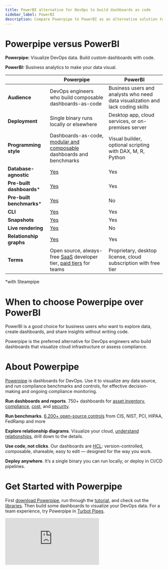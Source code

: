 ```yaml
---
title: PowerBI alternative for DevOps to build dashboards as code
sidebar_label: PowerBI
description: Compare Powerpipe to PowerBI as an alternative solution to visualize cloud configurations, assess security posture, and build custom dashboards with code.
---
```


# Powerpipe versus PowerBI


**Powerpipe:** Visualize DevOps data. Build custom dashboards with code.


**PowerBI:** Business analytics to make your data visual.



 | | **Powerpipe** | **PowerBI** | 
| --- | --- | --- |
| **Audience** | DevOps engineers who build composable dashboards-as-code | Business users and analysts who need data visualization and lack coding skills |
| **Deployment** | Single binary runs locally or elsewhere | Desktop app, cloud services, or on-premises server |
| **Programming style** | Dashboards-as-code, <a href="https://steampipe.io/blog/remixing-dashboards" target="_blank">modular and composable</a> dashboards and benchmarks | Visual builder, optional scripting with DAX, M, R, Python |
| **Database-agnostic** | <a href="https://powerpipe.io/docs/run#selecting-a-database" target="_blank">Yes</a> | Yes |
| **Pre-built dashboards*** | <a href="https://hub.powerpipe.io" target="_blank">Yes</a> | Yes |
| **Pre-built benchmarks*** | <a href="https://hub.powerpipe.io" target="_blank">Yes</a> | No |
| **CLI** | <a href="https://powerpipe.io/docs/reference/cli" target="_blank">Yes</a> | Yes |
| **Snapshots** | <a href="https://powerpipe.io/docs/run/snapshots/interactive-snapshots" target="_blank">Yes</a> | Yes |
| **Live rendering** | <a href="https://steampipe.io/blog/dashboards-as-code#dashboards-as-code" target="_blank">Yes</a> | No |
| **Relationship graphs** | <a href="https://powerpipe.io/docs/powerpipe-hcl/graph#graph" target="_blank">Yes</a> | Yes |
| **Terms** | Open source, always-free <a href="http://pipes.turbot.com" target="_blank">SaaS</a> developer tier, <a href="https://turbot.com/pipes/pricing" target="_blank">paid tiers</a> for teams | Proprietary, desktop license, cloud subscription with free tier |

*with Steampipe

# When to choose Powerpipe over PowerBI

PowerBI is a good choice for business users who want to explore data, create dashboards, and share insights without writing code.

  
Powerpipe is the preferred alternative for DevOps engineers who build dashboards that visualize cloud infrastructure or assess compliance.

# About Powerpipe

<a href="https://powerpipe.io/" target="_blank">Powerpipe</a> is dashboards for DevOps. Use it to visualize any data source, and run compliance benchmarks and controls, for effective decision-making and ongoing compliance monitoring.

**Run dashboards and reports**. 750+ dashboards for <a href="https://hub.powerpipe.io/?objectives=dashboard" target="_blank">asset inventory</a>, <a href="https://hub.powerpipe.io/?objectives=compliance" target="_blank">compliance</a>, <a href="https://hub.powerpipe.io/?objectives=cost" target="_blank">cost</a>, and <a href="https://hub.powerpipe.io/?objectives=security" target="_blank">security</a>. 

 

**Run benchmarks**. <a href="https://hub.powerpipe.io" target="_blank">6,200+ open-source controls</a> from CIS, NIST, PCI, HIPAA, FedRamp and more

**Explore relationship diagrams**. Visualize your cloud, <a href="https://powerpipe.io/docs#visualize-cloud-infrastructure" target="_blank">understand relationships</a>, drill down to the details.

**Use code, not clicks**. Our dashboards are <a href="https://powerpipe.io/docs/build" target="_blank">HCL</a>: version-controlled, composable, shareable, easy to edit — designed for the way you work.

**Deploy anywhere**. It’s a single binary you can run locally, or deploy in CI/CD pipelines.

# Get Started with Powerpipe

First <a href="https://powerpipe.io/downloads" target="_blank">download Powerpipe</a>, run through the <a href="https://powerpipe.io/docs/build" target="_blank">tutorial</a>, and check out the <a href="https://hub.powerpipe.io" target="_blank">libraries</a>. Then build some dashboards to visualize your DevOps data. For a team experience, try Powerpipe in <a href="https://turbot.com/pipes" target="_blank">Turbot Pipes</a>.


<div className="flex justify-center">
<iframe
    class="youtube-video"
    src="https://www.youtube-nocookie.com/embed/-h6RSpvR0FE"
    frameBorder="0"
    allow="accelerometer; autoplay; clipboard-write; encrypted-media; gyroscope; picture-in-picture; web-share"
    allowFullScreen
    title="Human interaction with Flowpipe"
>
</iframe>
</div>
